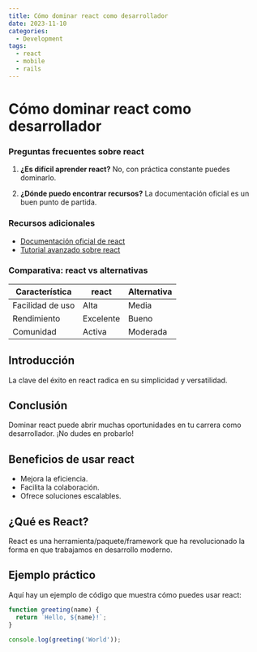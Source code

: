 ```yaml
---
title: Cómo dominar react como desarrollador
date: 2023-11-10
categories: 
  - Development
tags:
  - react
  - mobile
  - rails
---
```


# Cómo dominar react como desarrollador

### Preguntas frecuentes sobre react

1. **¿Es difícil aprender react?**
   No, con práctica constante puedes dominarlo.

2. **¿Dónde puedo encontrar recursos?**
   La documentación oficial es un buen punto de partida.

### Recursos adicionales

- [Documentación oficial de react](https://example.com)
- [Tutorial avanzado sobre react](https://example.com/tutorial)

### Comparativa: react vs alternativas

| Característica | react | Alternativa |
|---------------|-------------|------------|
| Facilidad de uso | Alta | Media |
| Rendimiento | Excelente | Bueno |
| Comunidad | Activa | Moderada |

## Introducción

La clave del éxito en react radica en su simplicidad y versatilidad.

## Conclusión

Dominar react puede abrir muchas oportunidades en tu carrera como desarrollador. ¡No dudes en probarlo!

## Beneficios de usar react

- Mejora la eficiencia.
- Facilita la colaboración.
- Ofrece soluciones escalables.

## ¿Qué es React?

React es una herramienta/paquete/framework que ha revolucionado la forma en que trabajamos en desarrollo moderno.

## Ejemplo práctico

Aquí hay un ejemplo de código que muestra cómo puedes usar react:

```javascript
function greeting(name) {
  return `Hello, ${name}!`;
}

console.log(greeting('World'));
```